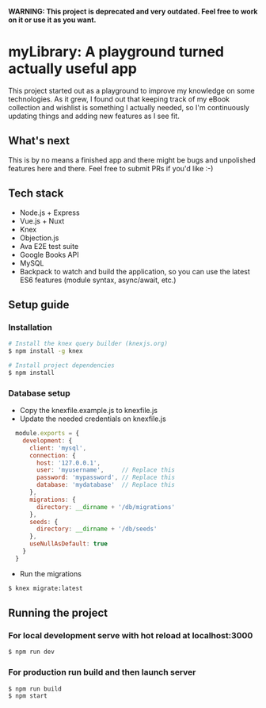 **WARNING: This project is deprecated and very outdated. Feel free to work on it or use it as you want.**

# myLibrary: A playground turned actually useful app

This project started out as a playground to improve my knowledge on some technologies. As it grew, I found out that keeping track of my eBook collection and wishlist is
something I actually needed, so I'm continuously updating things and adding new features as I see fit.

## What's next

This is by no means a finished app and there might be bugs and unpolished features here and there. Feel free to submit PRs if you'd like :-)

## Tech stack

* Node.js + Express
* Vue.js + Nuxt
* Knex
* Objection.js
* Ava E2E test suite
* Google Books API
* MySQL
* Backpack to watch and build the application, so you can use the latest ES6 features (module syntax, async/await, etc.)

## Setup guide

### Installation

``` bash
# Install the knex query builder (knexjs.org)
$ npm install -g knex

# Install project dependencies
$ npm install
```

### Database setup

* Copy the knexfile.example.js to knexfile.js
* Update the needed credentials on knexfile.js

``` js
  module.exports = {
    development: {
      client: 'mysql',
      connection: {
        host: '127.0.0.1',
        user: 'myusername',     // Replace this
        password: 'mypassword', // Replace this
        database: 'mydatabase'  // Replace this
      },
      migrations: {
        directory: __dirname + '/db/migrations'
      },
      seeds: {
        directory: __dirname + '/db/seeds'
      },
      useNullAsDefault: true
    }
  }
```

* Run the migrations

``` bash
$ knex migrate:latest
```

## Running the project

### For local development serve with hot reload at localhost:3000

``` bash
$ npm run dev
```

### For production run build and then launch server

``` bash
$ npm run build
$ npm start
```

